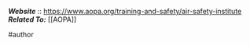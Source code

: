 ***Website*** :: https://www.aopa.org/training-and-safety/air-safety-institute
***Related To:*** [[AOPA]]

#author